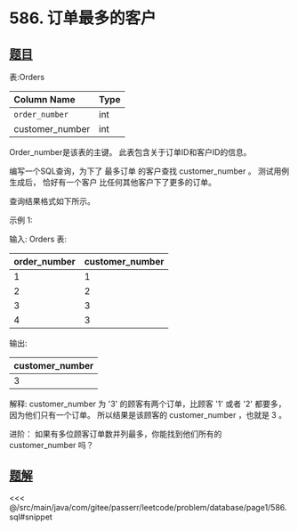 # 586. 订单最多的客户
## [题目](https://leetcode.cn/problems/customer-placing-the-largest-number-of-orders/)

表:Orders

| Column Name     | Type |
|:----------------|:-----|
| `order_number`  | int  |
| customer_number | int  |

Order_number是该表的主键。
此表包含关于订单ID和客户ID的信息。


编写一个SQL查询，为下了 最多订单 的客户查找 customer_number 。
测试用例生成后， 恰好有一个客户 比任何其他客户下了更多的订单。

查询结果格式如下所示。

示例 1:

输入:
Orders 表:

| order_number | customer_number |
|:-------------|:----------------|
| 1            | 1               |
| 2            | 2               |
| 3            | 3               |
| 4            | 3               |

输出:

| customer_number |
|:----------------|
| 3               |

解释:
customer_number 为 '3' 的顾客有两个订单，比顾客 '1' 或者 '2' 都要多，因为他们只有一个订单。
所以结果是该顾客的 customer_number ，也就是 3 。

进阶： 如果有多位顾客订单数并列最多，你能找到他们所有的 customer_number 吗？


## [题解](https://github.com/PasseRR/JavaLeetCode/blob/master/src/main/java/com/gitee/passerr/leetcode/problem/database/page1/586.sql)

<<< @/src/main/java/com/gitee/passerr/leetcode/problem/database/page1/586.sql#snippet
